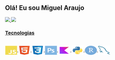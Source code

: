## Olá! Eu sou Miguel Araujo
<div>
    <a href="https://github.com/Miguel-Araujo325">
    <img height="160em" src="https://github-readme-stats.vercel.app/api?username=Miguel-Araujo325&show_icons=true&include_all_commits=true&count_private=true&bg_color=FFFFFF&hide_border=true&title_color=341638&text_color=5a1f60&icon_color=2d175a&theme=synthwave"/>
    <img height="160em" src="https://github-readme-stats.vercel.app/api/top-langs/?username=Miguel-Araujo325&layout=compact&langs_count=7&bg_color=FFFFFF&hide_border=true&title_color=341638&text_color=5a1f60&theme=synthwave"/>
  </div>
  
### Tecnologias
<div style="display: inline_block"><br>
  <img align="center" alt="Rafa-Js" height="30" width="40" src="https://raw.githubusercontent.com/devicons/devicon/master/icons/javascript/javascript-plain.svg">
  <img align="center" alt="Rafa-HTML" height="30" width="40" src="https://raw.githubusercontent.com/devicons/devicon/master/icons/html5/html5-original.svg">
  <img align="center" alt="Rafa-CSS" height="30" width="40" src="https://raw.githubusercontent.com/devicons/devicon/master/icons/css3/css3-original.svg">
  <img align="center" alt="Rafa-PS" height="30" width="40" src="https://raw.githubusercontent.com/devicons/devicon/master/icons/photoshop/photoshop-plain.svg">
  <img align="center" alt="Rafa-KOTLIN" height="30" width="40" src="https://raw.githubusercontent.com/devicons/devicon/master/icons/kotlin/kotlin-original.svg">
  <img align="center" alt="Rafa-PYTHON" height="30" width="40" src="https://raw.githubusercontent.com/devicons/devicon/master/icons/python/python-original.svg">
  <img align="center" alt="Rafa-R" height="30" width="40" src="https://raw.githubusercontent.com/devicons/devicon/master/icons/rstudio/rstudio-original.svg">
  <img align="center" alt="Rafa-MYSQL" height="30" width="40" src="https://raw.githubusercontent.com/devicons/devicon/master/icons/mysql/mysql-original.svg">
</div>
  

</div> <br />
